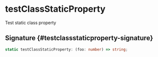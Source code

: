 # testClassStaticProperty

Test static class property

## Signature {#testclassstaticproperty-signature}

```typescript
static testClassStaticProperty: (foo: number) => string;
```

